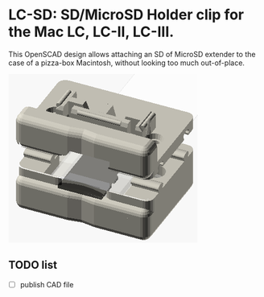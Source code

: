 # LC-SD: SD/MicroSD Holder clip for the Mac LC, LC-II, LC-III.

This OpenSCAD design allows attaching an SD of MicroSD extender to the case of a pizza-box Macintosh, without looking too much out-of-place.

![A screen capture of the design preview in OpenSCAD.](preview.png)

## TODO list

- [ ] publish CAD file
